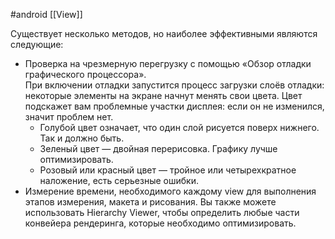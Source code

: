 #android [[View]]

Существует несколько методов, но наиболее эффективными являются следующие: 
- Проверка на чрезмерную перегрузку с помощью «Обзор отладки графического процессора».  
	При включении отладки запустится процесс загрузки слоёв отладки: некоторые элементы на  экране начнут менять свои цвета. Цвет подскажет вам проблемные участки дисплея: если он не изменился, значит проблем нет.
	-   Голубой цвет означает, что один слой рисуется поверх нижнего. Так и должно быть.
	-   Зеленый цвет — двойная перерисовка. Графику лучше оптимизировать.
	-   Розовый или красный цвет — тройное или четырехкратное наложение, есть серьезные ошибки.
- Измерение времени, необходимого каждому view для выполнения этапов измерения, макета и рисования. Вы также можете использовать Hierarchy Viewer, чтобы определить любые части конвейера рендеринга, которые необходимо оптимизировать.